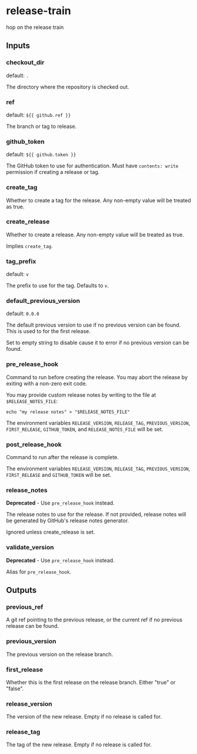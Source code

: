 # release-train

<!--- everything between the next line and the "end action doc" comment is generated by script/generate --->
<!--- start action doc --->

hop on the release train

## Inputs

### checkout_dir

default: `.`

The directory where the repository is checked out.


### ref

default: `${{ github.ref }}`

The branch or tag to release.


### github_token

default: `${{ github.token }}`

The GitHub token to use for authentication. Must have `contents: write` permission if creating a release or tag.


### create_tag

Whether to create a tag for the release. Any non-empty value will be treated as true.


### create_release

Whether to create a release. Any non-empty value will be treated as true.

Implies `create_tag`.


### tag_prefix

default: `v`

The prefix to use for the tag. Defaults to `v`.


### default_previous_version

default: `0.0.0`

The default previous version to use if no previous version can be found. This is used to for the first release.

Set to empty string to disable cause it to error if no previous version can be found.


### pre_release_hook

Command to run before creating the release. You may abort the release by exiting with a non-zero exit code.

You may provide custom release notes by writing to the file at `$RELEASE_NOTES_FILE`:
```
echo "my release notes" > "$RELEASE_NOTES_FILE"
```

The environment variables `RELEASE_VERSION`, `RELEASE_TAG`, `PREVIOUS_VERSION`, `FIRST_RELEASE`, `GITHUB_TOKEN`,
and `RELEASE_NOTES_FILE` will be set.


### post_release_hook

Command to run after the release is complete. 

The environment variables `RELEASE_VERSION`, `RELEASE_TAG`, `PREVIOUS_VERSION`, `FIRST_RELEASE` and `GITHUB_TOKEN` 
will be set.


### release_notes

__Deprecated__ - Use `pre_release_hook` instead.


The release notes to use for the release. If not provided, release notes will be generated by GitHub's release
notes generator.

Ignored unless create_release is set.


### validate_version

__Deprecated__ - Use `pre_release_hook` instead.


Alias for `pre_release_hook`.

## Outputs

### previous_ref

A git ref pointing to the previous release, or the current ref if no previous release can be found.


### previous_version

The previous version on the release branch.


### first_release

Whether this is the first release on the release branch. Either "true" or "false".


### release_version

The version of the new release. Empty if no release is called for.


### release_tag

The tag of the new release. Empty if no release is called for.
<!--- end action doc --->
